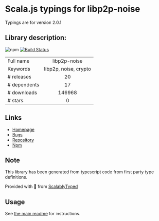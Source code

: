 
# Scala.js typings for libp2p-noise

Typings are for version 2.0.1

## Library description:
![npm](https://img.shields.io/npm/v/libp2p-noise) [![Build Status](https://travis-ci.com/NodeFactoryIo/js-libp2p-noise.svg?branch=master)](https://travis-ci.com/NodeFactoryIo/js-libp2p-noise)

|                    |                 |
| ------------------ | :-------------: |
| Full name          | libp2p-noise |
| Keywords           | libp2p, noise, crypto |
| # releases         | 20 |
| # dependents       | 17 |
| # downloads        | 146968 |
| # stars            | 0 |

## Links
- [Homepage](https://github.com/NodeFactoryIo/js-libp2p-noise#readme)
- [Bugs](https://github.com/NodeFactoryIo/js-libp2p-noise/issues)
- [Repository](https://github.com/NodeFactoryIo/js-libp2p-noise)
- [Npm](https://www.npmjs.com/package/libp2p-noise)
    


## Note
This library has been generated from typescript code from first party type definitions.

Provided with :purple_heart: from [ScalablyTyped](https://github.com/oyvindberg/ScalablyTyped)

## Usage
See [the main readme](../../readme.md) for instructions.



